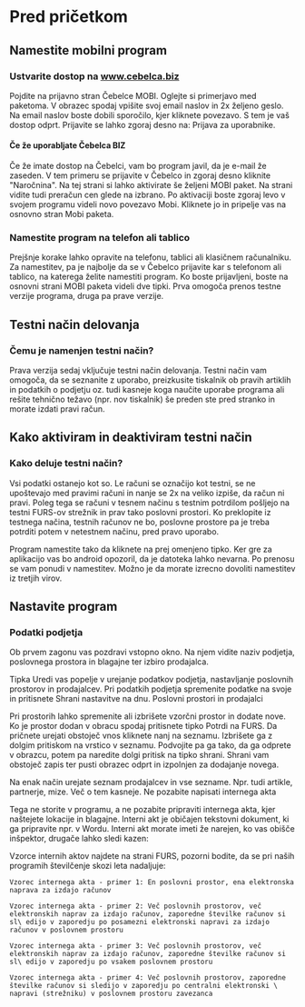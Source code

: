 # Pred pričetkom

## Namestite mobilni program

### Ustvarite dostop na www.cebelca.biz

Pojdite na prijavno stran Čebelce MOBI. Oglejte si primerjavo med paketoma. V obrazec spodaj vpišite svoj email naslov in 2x željeno geslo. Na email naslov boste dobili sporočilo, kjer kliknete povezavo. S tem je vaš dostop odprt. Prijavite se lahko zgoraj desno na: Prijava za uporabnike.

#### Če že uporabljate Čebelca BIZ 

Če že imate dostop na Čebelci, vam bo program javil, da je e-mail že zaseden. V tem primeru se prijavite v Čebelco in zgoraj desno kliknite "Naročnina". Na tej strani si lahko aktivirate še željeni MOBI paket. Na strani vidite tudi preračun cen glede na izbrano. Po aktivaciji boste zgoraj levo v svojem programu videli novo povezavo Mobi. Kliknete jo in pripelje vas na osnovno stran Mobi paketa.

### Namestite program na telefon ali tablico

Prejšnje korake lahko opravite na telefonu, tablici ali klasičnem računalniku. Za namestitev, pa je najbolje da se v Čebelco prijavite kar s telefonom ali tablico, na katerega želite namestiti program. Ko boste prijavljeni, boste na osnovni strani MOBI paketa videli dve tipki. Prva omogoča prenos testne verzije programa, druga pa prave verzije.

## Testni način delovanja 

### Čemu je namenjen testni način?

Prava verzija sedaj vključuje testni način delovanja. Testni način vam omogoča, da se seznanite z uporabo, preizkusite tiskalnik ob pravih artiklih in podatkih o podjetju oz. tudi kasneje koga naučite uporabe programa ali rešite tehnično težavo (npr. nov tiskalnik) še preden ste pred stranko in morate izdati pravi račun.

## Kako aktiviram in deaktiviram testni način

### Kako deluje testni način?

Vsi podatki ostanejo kot so. Le računi se označijo kot testni, se ne upoštevajo med pravimi računi in nanje se 2x na veliko izpiše, da račun ni pravi. Poleg tega se računi v tesnem načinu s testnim potrdilom pošljejo na testni FURS-ov strežnik in prav tako poslovni prostori. Ko preklopite iz testnega načina, testnih računov ne bo, poslovne prostore pa je treba potrditi potem v netestnem načinu, pred pravo uporabo.

Program namestite tako da kliknete na prej omenjeno tipko. Ker gre za aplikacijo vas bo android opozoril, da je datoteka lahko nevarna. Po prenosu se vam ponudi v namestitev. Možno je da morate izrecno dovoliti namestitev iz tretjih virov.

## Nastavite program

### Podatki podjetja

Ob prvem zagonu vas pozdravi vstopno okno. Na njem vidite naziv podjetja, poslovnega prostora in blagajne ter izbiro prodajalca.

Tipka Uredi vas popelje v urejanje podatkov podjetja, nastavljanje poslovnih prostorov in prodajalcev. Pri podatkih podjetja spremenite podatke na svoje in pritisnete Shrani nastavitve na dnu.
Poslovni prostori in prodajalci

Pri prostorih lahko spremenite ali izbrišete vzorčni prostor in dodate nove. Ko je prostor dodan v obracu spodaj pritisnete tipko Potrdi na FURS. Da pričnete urejati obstoječ vnos kliknete nanj na seznamu. Izbrišete ga z dolgim pritiskom na vrstico v seznamu. Podvojite pa ga tako, da ga odprete v obrazcu, potem pa naredite dolgi pritisk na tipko shrani. Shrani vam obstoječ zapis ter pusti obrazec odprt in izpolnjen za dodajanje novega.

Na enak način urejate seznam prodajalcev in vse sezname. Npr. tudi artikle, partnerje, mize. Več o tem kasneje.
Ne pozabite napisati internega akta

Tega ne storite v programu, a ne pozabite pripraviti internega akta, kjer naštejete lokacije in blagajne. Interni akt je običajen tekstovni dokument, ki ga pripravite npr. v Wordu. Interni akt morate imeti že narejen, ko vas obišče inšpektor, drugače lahko sledi kazen:

Vzorce internih aktov najdete na strani FURS, pozorni bodite, da se pri naših programih številčenje skozi leta nadaljuje:

    Vzorec internega akta - primer 1: En poslovni prostor, ena elektronska naprava za izdajo računov

    Vzorec internega akta - primer 2: Več poslovnih prostorov, več elektronskih naprav za izdajo računov, zaporedne številke računov si sl\ edijo v zaporedju po posamezni elektronski napravi za izdajo računov v poslovnem prostoru

    Vzorec internega akta - primer 3: Več poslovnih prostorov, več elektronskih naprav za izdajo računov, zaporedne številke računov si sl\ edijo v zaporedju po vsakem poslovnem prostoru

    Vzorec internega akta - primer 4: Več poslovnih prostorov, zaporedne številke računov si sledijo v zaporedju po centralni elektronski \ napravi (strežniku) v poslovnem prostoru zavezanca

